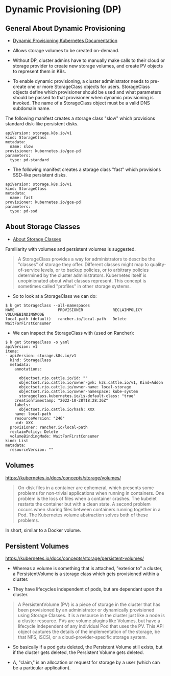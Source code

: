 # Dynamic Provisioning (DP)

## General About Dynamic Provisioning

* [Dynamic Provisioning Kubernetes Documentation](https://kubernetes.io/docs/concepts/storage/dynamic-provisioning/)

* Allows storage volumes to be created on-demand.
* Without DP, cluster admins have to manually make calls to their cloud or storage provider to create new storage volumes, and create PV objects to represent them in K8s.

* To enable dynamic provisioning, a cluster administrator needs to pre-create one or more StorageClass objects for users. StorageClass objects define which provisioner should be used and what parameters should be passed to that provisioner when dynamic provisioning is invoked. The name of a StorageClass object must be a valid DNS subdomain name.

The following manifest creates a storage class "slow" which provisions standard disk-like persistent disks.

```
apiVersion: storage.k8s.io/v1
kind: StorageClass
metadata:
  name: slow
provisioner: kubernetes.io/gce-pd
parameters:
  type: pd-standard
```

* The following manifest creates a storage class "fast" which provisions SSD-like persistent disks.

```
apiVersion: storage.k8s.io/v1
kind: StorageClass
metadata:
  name: fast
provisioner: kubernetes.io/gce-pd
parameters:
  type: pd-ssd
```

## About Storage Classes

* [About Storage Classes](https://kubernetes.io/docs/concepts/storage/storage-classes/)

Familiarity with volumes and persistent volumes is suggested.

> A StorageClass provides a way for administrators to describe the "classes" of storage they offer. Different classes might map to quality-of-service levels, or to backup policies, or to arbitrary policies determined by the cluster administrators. Kubernetes itself is unopinionated about what classes represent. This concept is sometimes called "profiles" in other storage systems.

* So to look at a StorageClass we can do:

```
$ k get StorageClass --all-namespaces
NAME                   PROVISIONER             RECLAIMPOLICY   VOLUMEBINDINGMODE
local-path (default)   rancher.io/local-path   Delete          WaitForFirstConsumer
```

* We can inspect the StorageClass with (used on Rancher):

```
$ k get StorageClass -o yaml
apiVersion: v1
items:
- apiVersion: storage.k8s.io/v1
  kind: StorageClass
  metadata:
    annotations:

      objectset.rio.cattle.io/id: ""
      objectset.rio.cattle.io/owner-gvk: k3s.cattle.io/v1, Kind=Addon
      objectset.rio.cattle.io/owner-name: local-storage
      objectset.rio.cattle.io/owner-namespace: kube-system
      storageclass.kubernetes.io/is-default-class: "true"
    creationTimestamp: "2022-10-28T18:28:36Z"
    labels:
      objectset.rio.cattle.io/hash: XXX
    name: local-path
    resourceVersion: "246"
    uid: XXX
  provisioner: rancher.io/local-path
  reclaimPolicy: Delete
  volumeBindingMode: WaitForFirstConsumer
kind: List
metadata:
  resourceVersion: ""
```


## Volumes

https://kubernetes.io/docs/concepts/storage/volumes/

> On-disk files in a container are ephemeral, which presents some problems for non-trivial applications when running in containers. One problem is the loss of files when a container crashes. The kubelet restarts the container but with a clean state. A second problem occurs when sharing files between containers running together in a Pod. The Kubernetes volume abstraction solves both of these problems.

In short, similar to a Docker volume.

## Persistent Volumes

https://kubernetes.io/docs/concepts/storage/persistent-volumes/

* Whereas a volume is something that is attached, "exterior to" a cluster, a PersistentVolume is a storage class which gets provisioned within a cluster.

* They have lifecycles independent of pods, but are dependant upon the cluster.

> A PersistentVolume (PV) is a piece of storage in the cluster that has been provisioned by an administrator or dynamically provisioned using Storage Classes. It is a resource in the cluster just like a node is a cluster resource. PVs are volume plugins like Volumes, but have a lifecycle independent of any individual Pod that uses the PV. This API object captures the details of the implementation of the storage, be that NFS, iSCSI, or a cloud-provider-specific storage system.

* So basically if a pod gets deleted, the Persistent Volume still exists, but if the cluster gets deleted, the Persistent Volume gets deleted.

* A, "claim," is an allocation or request for storage by a user (which can be a particular application).